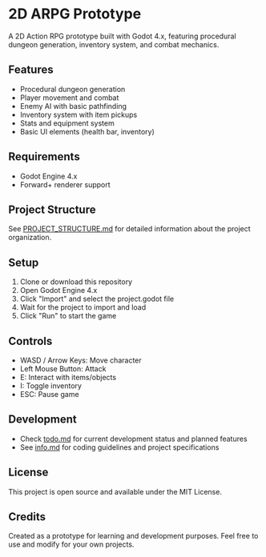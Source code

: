 # 2D ARPG Prototype

A 2D Action RPG prototype built with Godot 4.x, featuring procedural dungeon generation, inventory system, and combat mechanics.

## Features

- Procedural dungeon generation
- Player movement and combat
- Enemy AI with basic pathfinding
- Inventory system with item pickups
- Stats and equipment system
- Basic UI elements (health bar, inventory)

## Requirements

- Godot Engine 4.x
- Forward+ renderer support

## Project Structure

See [PROJECT_STRUCTURE.md](PROJECT_STRUCTURE.md) for detailed information about the project organization.

## Setup

1. Clone or download this repository
2. Open Godot Engine 4.x
3. Click "Import" and select the project.godot file
4. Wait for the project to import and load
5. Click "Run" to start the game

## Controls

- WASD / Arrow Keys: Move character
- Left Mouse Button: Attack
- E: Interact with items/objects
- I: Toggle inventory
- ESC: Pause game

## Development

- Check [todo.md](todo.md) for current development status and planned features
- See [info.md](info.md) for coding guidelines and project specifications

## License

This project is open source and available under the MIT License.

## Credits

Created as a prototype for learning and development purposes.
Feel free to use and modify for your own projects. 